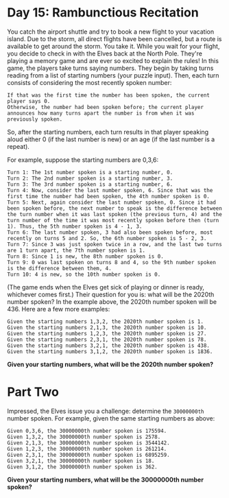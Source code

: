 # Day 15: Rambunctious Recitation

You catch the airport shuttle and try to book a new flight to your vacation island. Due to the storm, all direct flights
 have been cancelled, but a route is available to get around the storm. You take it. While you wait for your flight, you
 decide to check in with the Elves back at the North Pole. They're playing a memory game and are ever so excited to 
 explain the rules! In this game, the players take turns saying numbers. They begin by taking turns reading from a list 
 of starting numbers (your puzzle input). Then, each turn consists of considering the most recently spoken number:

    If that was the first time the number has been spoken, the current player says 0.
    Otherwise, the number had been spoken before; the current player announces how many turns apart the number is from when it was previously spoken.

So, after the starting numbers, each turn results in that player speaking aloud either 0 (if the last number is new) or 
an age (if the last number is a repeat).

For example, suppose the starting numbers are 0,3,6:

    Turn 1: The 1st number spoken is a starting number, 0.
    Turn 2: The 2nd number spoken is a starting number, 3.
    Turn 3: The 3rd number spoken is a starting number, 6.
    Turn 4: Now, consider the last number spoken, 6. Since that was the first time the number had been spoken, the 4th number spoken is 0.
    Turn 5: Next, again consider the last number spoken, 0. Since it had been spoken before, the next number to speak is the difference between the turn number when it was last spoken (the previous turn, 4) and the turn number of the time it was most recently spoken before then (turn 1). Thus, the 5th number spoken is 4 - 1, 3.
    Turn 6: The last number spoken, 3 had also been spoken before, most recently on turns 5 and 2. So, the 6th number spoken is 5 - 2, 3.
    Turn 7: Since 3 was just spoken twice in a row, and the last two turns are 1 turn apart, the 7th number spoken is 1.
    Turn 8: Since 1 is new, the 8th number spoken is 0.
    Turn 9: 0 was last spoken on turns 8 and 4, so the 9th number spoken is the difference between them, 4.
    Turn 10: 4 is new, so the 10th number spoken is 0.

(The game ends when the Elves get sick of playing or dinner is ready, whichever comes first.) Their question for you is:
what will be the 2020th number spoken? In the example above, the 2020th number spoken will be 436. Here are a few more 
examples:

    Given the starting numbers 1,3,2, the 2020th number spoken is 1.
    Given the starting numbers 2,1,3, the 2020th number spoken is 10.
    Given the starting numbers 1,2,3, the 2020th number spoken is 27.
    Given the starting numbers 2,3,1, the 2020th number spoken is 78.
    Given the starting numbers 3,2,1, the 2020th number spoken is 438.
    Given the starting numbers 3,1,2, the 2020th number spoken is 1836.

**Given your starting numbers, what will be the 2020th number spoken?**

# Part Two

Impressed, the Elves issue you a challenge: determine the ```30000000th``` number spoken. For example, given the same 
starting numbers as above:

    Given 0,3,6, the 30000000th number spoken is 175594.
    Given 1,3,2, the 30000000th number spoken is 2578.
    Given 2,1,3, the 30000000th number spoken is 3544142.
    Given 1,2,3, the 30000000th number spoken is 261214.
    Given 2,3,1, the 30000000th number spoken is 6895259.
    Given 3,2,1, the 30000000th number spoken is 18.
    Given 3,1,2, the 30000000th number spoken is 362.

**Given your starting numbers, what will be the 30000000th number spoken?**
